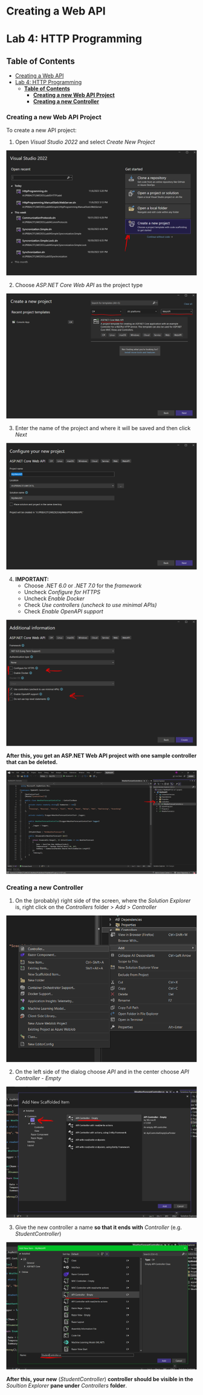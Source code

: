 # Creating a Web API
# Lab 4: HTTP Programming

## **Table of Contents**

- [Creating a Web API](#creating-a-web-api)
- [Lab 4: HTTP Programming](#lab-4-http-programming)
  - [**Table of Contents**](#table-of-contents)
    - [**Creating a new Web API Project**](#creating-a-new-web-api-project)
    - [**Creating a new Controller**](#creating-a-new-controller)

### **Creating a new Web API Project**

To create a new API project:

1. Open *Visual Studio 2022* and select *Create New Project*

![web-api-new-project](./web-api-new-project.PNG)

2. Choose *ASP.NET Core Web API* as the project type

![web-api-new-project-type](./web-api-new-project-type.PNG)

3. Enter the name of the project and where it will be saved and then click *Next*

![web-api-configure](./web-api-configure.PNG)

4. **IMPORTANT:**
   - Choose *.NET 6.0* or *.NET 7.0* for the *framework* 
   - Uncheck *Configure for HTTPS*
   - Uncheck *Enable Docker*
   - Check *Use controllers (uncheck to use minimal APIs)*
   - Check *Enable OpenAPI support*

![web-api-new-additional-info](./web-api-new-additional-info.PNG)

**After this, you get an ASP.NET Web API project with one sample controller that can be deleted.**

![web-api-controllers](./web-api-controllers.PNG)

### **Creating a new Controller**

1. On the (probably) right side of the screen, where the *Solution Explorer* is, right click on the *Controllers* folder > *Add* > *Controller*
   
![web-api-controller-new](./web-api-controller-new.PNG)

2. On the left side of the dialog choose *API* and in the center choose *API Controller - Empty*

![web-api-controller-type](./web-api-controller-type.PNG)

3. Give the new controller a name **so that it ends with** *Controller* (e.g. *StudentController*)

![web-api-controller-name](./web-api-controller-name.PNG)

**After this, your new** (*StudentController*) **controller should be visible in the** *Soultion Explorer* **pane under** *Controllers* **folder**.
